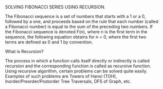 SOLVING FIBONACCI SERIES USING RECURSION.

The Fibonacci sequence is a set of numbers that starts with a 1 or a 0, followed by a one, and proceeds based on the rule that each number
(called a Fibonacci number) is equal to the sum of the preceding two numbers. If the Fibonacci sequence is denoted F(n), where n is the first term in the sequence, the following equation obtains for n = 0, where the first two terms are defined as 0 and 1 by convention.

What is Recursion?

The process in which a function calls itself directly or indirectly is called recursion and the corresponding function is called as recursive function.
Using recursive algorithm, certain problems can be solved quite easily. 
Examples of such problems are Towers of Hanoi (TOH), Inorder/Preorder/Postorder Tree Traversals, DFS of Graph, etc.



